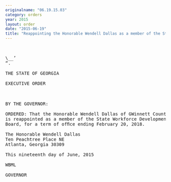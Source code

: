 ```yaml
---
originalname: "06.19.15.03"
category: orders
year: 2015
layout: order
date: "2015-06-19"
title: "Reappointing the Honorable Wendell Dallas as a member of the State Workforce Development Board"
---
```

<pre>
 

\__’
“.

THE STATE OF GEORGIA

EXECUTIVE ORDER

 

BY THE GOVERNOR:

ORDERED: That the Honorable Wendell Dallas of GWinnett County, Georgia,
is reappointed as a member of the State Workforce Development
Board, for a term of ofﬁce ending February 20, 2018.

The Honorable Wendell Dallas
Ten Peachtree Place NE
Atlanta, Georgia 30309

This nineteenth day of June, 2015

WBML

GOVERNOR

 

 

 

</pre>
